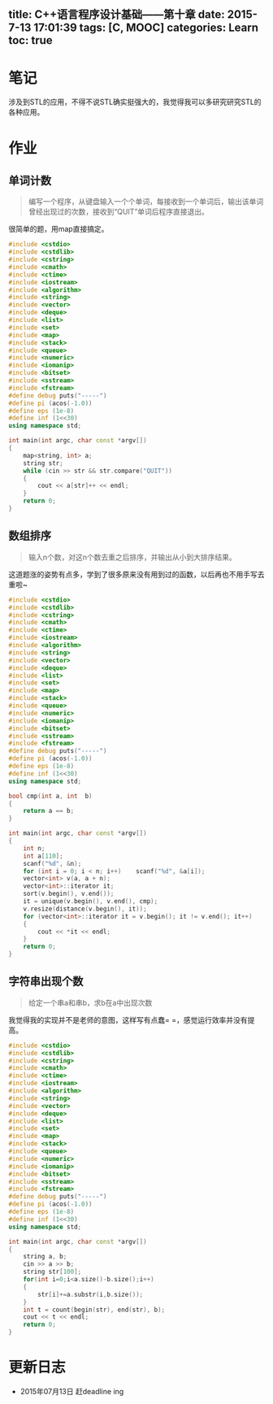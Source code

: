 title: C++语言程序设计基础——第十章
date: 2015-7-13 17:01:39
tags: [C, MOOC]
categories: Learn
toc: true
---
# 笔记
涉及到STL的应用，不得不说STL确实挺强大的，我觉得我可以多研究研究STL的各种应用。

<!-- more -->

# 作业
## 单词计数
> 编写一个程序，从键盘输入一个个单词，每接收到一个单词后，输出该单词曾经出现过的次数，接收到“QUIT”单词后程序直接退出。

很简单的题，用map直接搞定。

```cpp
#include <cstdio>
#include <cstdlib>
#include <cstring>
#include <cmath>
#include <ctime>
#include <iostream>
#include <algorithm>
#include <string>
#include <vector>
#include <deque>
#include <list>
#include <set>
#include <map>
#include <stack>
#include <queue>
#include <numeric>
#include <iomanip>
#include <bitset>
#include <sstream>
#include <fstream>
#define debug puts("-----")
#define pi (acos(-1.0))
#define eps (1e-8)
#define inf (1<<30)
using namespace std;

int main(int argc, char const *argv[])
{
    map<string, int> a;
    string str;
    while (cin >> str && str.compare("QUIT"))
    {
        cout << a[str]++ << endl;
    }
    return 0;
}
```

## 数组排序
> 输入n个数，对这n个数去重之后排序，并输出从小到大排序结果。

这道题涨的姿势有点多，学到了很多原来没有用到过的函数，以后再也不用手写去重啦~

```cpp
#include <cstdio>
#include <cstdlib>
#include <cstring>
#include <cmath>
#include <ctime>
#include <iostream>
#include <algorithm>
#include <string>
#include <vector>
#include <deque>
#include <list>
#include <set>
#include <map>
#include <stack>
#include <queue>
#include <numeric>
#include <iomanip>
#include <bitset>
#include <sstream>
#include <fstream>
#define debug puts("-----")
#define pi (acos(-1.0))
#define eps (1e-8)
#define inf (1<<30)
using namespace std;

bool cmp(int a, int  b)
{
    return a == b;
}

int main(int argc, char const *argv[])
{
    int n;
    int a[110];
    scanf("%d", &n);
    for (int i = 0; i < n; i++)    scanf("%d", &a[i]);
    vector<int> v(a, a + n);
    vector<int>::iterator it;
    sort(v.begin(), v.end());
    it = unique(v.begin(), v.end(), cmp);
    v.resize(distance(v.begin(), it));
    for (vector<int>::iterator it = v.begin(); it != v.end(); it++)
    {
        cout << *it << endl;
    }
    return 0;
}
```

## 字符串出现个数
> 给定一个串a和串b，求b在a中出现次数

我觉得我的实现并不是老师的意图，这样写有点蠢= =，感觉运行效率并没有提高。

```cpp
#include <cstdio>
#include <cstdlib>
#include <cstring>
#include <cmath>
#include <ctime>
#include <iostream>
#include <algorithm>
#include <string>
#include <vector>
#include <deque>
#include <list>
#include <set>
#include <map>
#include <stack>
#include <queue>
#include <numeric>
#include <iomanip>
#include <bitset>
#include <sstream>
#include <fstream>
#define debug puts("-----")
#define pi (acos(-1.0))
#define eps (1e-8)
#define inf (1<<30)
using namespace std;

int main(int argc, char const *argv[])
{
    string a, b;
    cin >> a >> b;
    string str[100];
    for(int i=0;i<a.size()-b.size();i++)
    {
        str[i]+=a.substr(i,b.size());
    }
    int t = count(begin(str), end(str), b);
    cout << t << endl;
    return 0;
}
```

# 更新日志
- 2015年07月13日 赶deadline ing